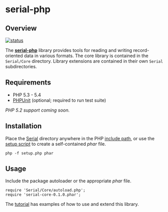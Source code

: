 serial-php
==========

Overview
--------
[![status][1]][2]

The [**serial-php**][3] library provides tools for reading and writing
record-oriented data in various formats. The core library is contained in the
`Serial/Core` directory. Library extensions are contained in their own `Serial`
subdirectories.


Requirements
------------
* PHP 5.3 - 5.4
* [PHPUnit][4] (optional; required to run test suite)

*PHP 5.2 support coming soon.*


Installation
------------
Place the [Serial][5] directory anywhere in the PHP [include path][6], or
use the [setup script][7] to create a self-contained *phar* file.

    php -f setup.php phar


Usage
-----
Include the package autoloader or the appropriate *phar* file.

    require 'Serial/Core/autoload.php';
    require 'serial-core-0.1.0.phar';

The [tutorial][8] has examples of how to use and extend this library.



<!-- REFERENCES -->
[1]: https://travis-ci.org/mdklatt/serial-php.png?branch=master "Travis build status"
[2]: https://travis-ci.org/mdklatt/serial-php "Travis-CI"
[3]: http://github.com/mdklatt/serial-php "GitHub/serial-php"
[4]: http://pear.phpunit.de "PHPUnit PEAR package"
[5]: http://github.com/mdklatt/serial-php/tree/master/Serial "Serial tree"
[6]: http://www.php.net/manual/en/ini.core.php#ini.include-path  "PHP include path"
[7]: https://github.com/mdklatt/serial-php/blob/master/setup.php "setup.php"
[8]: http://github.com/mdklatt/serial-php/blob/master/doc/tutorial.md "tutorial.md"
